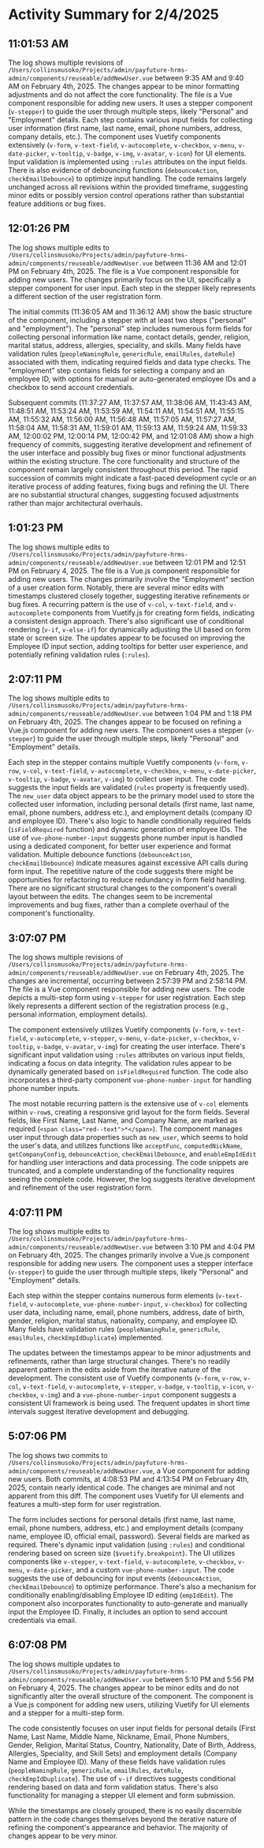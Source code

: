 # Activity Summary for 2/4/2025

## 11:01:53 AM
The log shows multiple revisions of `/Users/collinsmusoko/Projects/admin/payfuture-hrms-admin/components/reuseable/addNewUser.vue` between 9:35 AM and 9:40 AM on February 4th, 2025.  The changes appear to be minor formatting adjustments and do not affect the core functionality. The file is a Vue component responsible for adding new users.  It uses a stepper component (`v-stepper`) to guide the user through multiple steps, likely "Personal" and "Employment" details. Each step contains various input fields for collecting user information (first name, last name, email, phone numbers, address, company details, etc.).  The component uses Vuetify components extensively (`v-form`, `v-text-field`, `v-autocomplete`, `v-checkbox`, `v-menu`, `v-date-picker`, `v-tooltip`, `v-badge`, `v-img`, `v-avatar`, `v-icon`) for UI elements. Input validation is implemented using `:rules` attributes on the input fields.  There is also evidence of debouncing functions (`debounceAction`, `checkEmailDebounce`) to optimize input handling.  The code remains largely unchanged across all revisions within the provided timeframe, suggesting minor edits or possibly version control operations rather than substantial feature additions or bug fixes.


## 12:01:26 PM
The log shows multiple edits to `/Users/collinsmusoko/Projects/admin/payfuture-hrms-admin/components/reuseable/addNewUser.vue` between 11:36 AM and 12:01 PM on February 4th, 2025.  The file is a Vue component responsible for adding new users.  The changes primarily focus on the UI, specifically a stepper component for user input.  Each step in the stepper likely represents a different section of the user registration form.

The initial commits (11:36:05 AM and 11:36:12 AM) show the basic structure of the component, including a stepper with at least two steps ("personal" and "employment").  The "personal" step includes numerous form fields for collecting personal information like name, contact details, gender, religion, marital status, address, allergies, speciality, and skills.  Many fields have validation rules (`peopleNamingRule`, `genericRule`, `emailRules`, `dateRule`) associated with them, indicating required fields and data type checks.  The "employment" step contains fields for selecting a company and an employee ID, with options for manual or auto-generated employee IDs and a checkbox to send account credentials.

Subsequent commits (11:37:27 AM, 11:37:57 AM, 11:38:06 AM, 11:43:43 AM, 11:48:51 AM, 11:53:24 AM, 11:53:59 AM, 11:54:11 AM, 11:54:51 AM, 11:55:15 AM, 11:55:32 AM, 11:56:00 AM, 11:56:48 AM, 11:57:05 AM, 11:57:27 AM, 11:58:04 AM, 11:58:31 AM, 11:59:01 AM, 11:59:13 AM, 11:59:24 AM, 11:59:33 AM, 12:00:02 PM, 12:00:14 PM, 12:00:42 PM, and 12:01:08 AM)  show a high frequency of commits, suggesting iterative development and refinement of the user interface and possibly bug fixes or minor functional adjustments within the existing structure.  The core functionality and structure of the component remain largely consistent throughout this period.  The rapid succession of commits might indicate a fast-paced development cycle or an iterative process of adding features, fixing bugs and refining the UI.  There are no substantial structural changes, suggesting focused adjustments rather than major architectural overhauls.


## 1:01:23 PM
The log shows multiple edits to `/Users/collinsmusoko/Projects/admin/payfuture-hrms-admin/components/reuseable/addNewUser.vue`  between 12:01 PM and 12:51 PM on February 4, 2025.  The file is a Vue.js component responsible for adding new users.  The changes primarily involve the "Employment" section of a user creation form.  Notably, there are several minor edits with timestamps clustered closely together, suggesting iterative refinements or bug fixes.  A recurring pattern is the use of `v-col`, `v-text-field`, and `v-autocomplete` components from Vuetify.js for creating form fields, indicating a consistent design approach.  There's also significant use of conditional rendering (`v-if`, `v-else-if`) for dynamically adjusting the UI based on form state or screen size.  The updates appear to be focused on improving the Employee ID input section, adding tooltips for better user experience, and potentially refining validation rules (`:rules`).


## 2:07:11 PM
The log shows multiple edits to `/Users/collinsmusoko/Projects/admin/payfuture-hrms-admin/components/reuseable/addNewUser.vue` between 1:04 PM and 1:18 PM on February 4th, 2025.  The changes appear to be focused on refining a Vue.js component for adding new users.  The component uses a stepper (`v-stepper`) to guide the user through multiple steps, likely "Personal" and "Employment" details.

Each step in the stepper contains multiple Vuetify components (`v-form`, `v-row`, `v-col`, `v-text-field`, `v-autocomplete`, `v-checkbox`, `v-menu`, `v-date-picker`, `v-tooltip`, `v-badge`, `v-avatar`, `v-img`) to collect user input.  The code suggests the input fields are validated (`rules` property is frequently used). The `new_user` data object appears to be the primary model used to store the collected user information, including personal details (first name, last name, email, phone numbers, address etc.), and employment details (company ID and employee ID).  There's also logic to handle conditionally required fields (`isFieldRequired` function) and dynamic generation of employee IDs.  The use of `vue-phone-number-input` suggests phone number input is handled using a dedicated component, for better user experience and format validation.  Multiple debounce functions (`debounceAction`, `checkEmailDebounce`) indicate measures against excessive API calls during form input. The repetitive nature of the code suggests there might be opportunities for refactoring to reduce redundancy in form field handling.  There are no significant structural changes to the component's overall layout between the edits.  The changes seem to be incremental improvements and bug fixes, rather than a complete overhaul of the component's functionality.


## 3:07:07 PM
The log shows multiple revisions of `/Users/collinsmusoko/Projects/admin/payfuture-hrms-admin/components/reuseable/addNewUser.vue` on February 4th, 2025.  The changes are incremental, occurring between 2:57:39 PM and 2:58:14 PM.  The file is a Vue component responsible for adding new users.  The code depicts a multi-step form using `v-stepper` for user registration. Each step likely represents a different section of the registration process (e.g., personal information, employment details).

The component extensively utilizes Vuetify components (`v-form`, `v-text-field`, `v-autocomplete`, `v-stepper`, `v-menu`, `v-date-picker`, `v-checkbox`, `v-tooltip`, `v-badge`, `v-avatar`, `v-img`) for creating the user interface.  There's significant input validation using `:rules` attributes on various input fields, indicating a focus on data integrity.  The validation rules appear to be dynamically generated based on `isFieldRequired` function.  The code also incorporates a third-party component `vue-phone-number-input` for handling phone number inputs.

The most notable recurring pattern is the extensive use of `v-col` elements within `v-row`s, creating a responsive grid layout for the form fields.  Several fields, like First Name, Last Name, and Company Name, are marked as required (`<span class="red--text">*</span>`). The component manages user input through data properties such as `new_user`, which seems to hold the user's data, and utilizes functions like `acceptFunc`, `computedNickName`, `getCompanyConfig`, `debounceAction`, `checkEmailDebounce`, and `enableEmpIdEdit` for handling user interactions and data processing. The code snippets are truncated, and a complete understanding of the functionality requires seeing the complete code.  However, the log suggests iterative development and refinement of the user registration form.


## 4:07:11 PM
The log shows multiple edits to `/Users/collinsmusoko/Projects/admin/payfuture-hrms-admin/components/reuseable/addNewUser.vue`  between 3:10 PM and 4:04 PM on February 4th, 2025.  The changes primarily involve a Vue.js component responsible for adding new users. The component uses a stepper interface (`v-stepper`) to guide the user through multiple steps, likely "Personal" and "Employment" details.

Each step within the stepper contains numerous form elements (`v-text-field`, `v-autocomplete`, `vue-phone-number-input`, `v-checkbox`) for collecting user data, including name, email, phone numbers, address, date of birth, gender, religion, marital status, nationality, company, and employee ID.  Many fields have validation rules (`peopleNamingRule`, `genericRule`, `emailRules`, `checkEmpIdDuplicate`) implemented.

The updates between the timestamps appear to be minor adjustments and refinements, rather than large structural changes.  There's no readily apparent pattern in the edits aside from the iterative nature of the development. The consistent use of Vuetify components (`v-form`, `v-row`, `v-col`, `v-text-field`, `v-autocomplete`, `v-stepper`, `v-badge`, `v-tooltip`, `v-icon`, `v-checkbox`, `v-img`) and a `vue-phone-number-input` component suggests a consistent UI framework is being used.  The frequent updates in short time intervals suggest iterative development and debugging.


## 5:07:06 PM
The log shows two commits to `/Users/collinsmusoko/Projects/admin/payfuture-hrms-admin/components/reuseable/addNewUser.vue`, a Vue component for adding new users.  Both commits, at 4:08:53 PM and 4:13:54 PM on February 4th, 2025, contain nearly identical code.  The changes are minimal and not apparent from this diff. The component uses Vuetify for UI elements and features a multi-step form for user registration.


The form includes sections for personal details (first name, last name, email, phone numbers, address, etc.) and employment details (company name, employee ID, official email, password).  Several fields are marked as required.  There's dynamic input validation (using `:rules`) and conditional rendering based on screen size (`$vuetify.breakpoint`).  The UI utilizes components like `v-stepper`, `v-text-field`, `v-autocomplete`, `v-checkbox`, `v-menu`, `v-date-picker`, and a custom `vue-phone-number-input`.  The code suggests the use of debouncing for input events (`debounceAction`, `checkEmailDebounce`) to optimize performance.  There's also a mechanism for conditionally enabling/disabling  Employee ID editing (`empIdEdit`).  The component also incorporates functionality to auto-generate and manually input the Employee ID.  Finally, it includes an option to send account credentials via email.


## 6:07:08 PM
The log shows multiple updates to `/Users/collinsmusoko/Projects/admin/payfuture-hrms-admin/components/reuseable/addNewUser.vue` between 5:10 PM and 5:56 PM on February 4, 2025.  The changes appear to be minor edits and do not significantly alter the overall structure of the component.  The component is a Vue.js component for adding new users, utilizing Vuetify for UI elements and a stepper for a multi-step form.

The code consistently focuses on user input fields for personal details (First Name, Last Name, Middle Name, Nickname, Email, Phone Numbers, Gender, Religion, Marital Status, Country, Nationality, Date of Birth, Address, Allergies, Speciality, and Skill Sets) and employment details (Company Name and Employee ID).  Many of these fields have validation rules (`peopleNamingRule`, `genericRule`, `emailRules`, `dateRule`, `checkEmpIdDuplicate`). The use of `v-if` directives suggests conditional rendering based on data and form validation status.  There's also functionality for managing a stepper UI element and form submission.

While the timestamps are closely grouped, there is no easily discernible pattern in the code changes themselves beyond the iterative nature of refining the component's appearance and behavior.  The majority of changes appear to be very minor.
